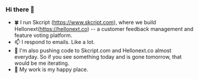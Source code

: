 ### Hi there 👋

- 🍀 I run Skcript (https://www.skcript.com), where we build Hellonext(https://hellonext.co) -- a customer feedback management and feature voting platform.
- 📫 I respond to emails. Like a lot.
- 🔭 I'm also pushing code to Skcript.com and Hellonext.co almost everyday. So if you see something today and is gone tomorrow, that would be me iterating.
- 🌱 My work is my happy place.
